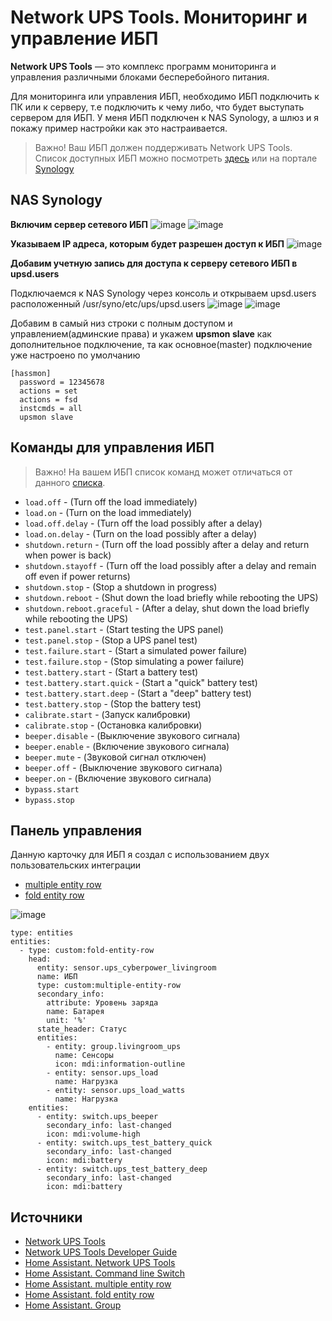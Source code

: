 # Network UPS Tools. Мониторинг и управление ИБП

**Network UPS Tools** — это комплекс программ мониторинга и управления различными блоками бесперебойного питания.

Для мониторинга или управления ИБП, необходимо ИБП подключить к ПК или к серверу, т.е подключить к чему либо, что будет выступать сервером для ИБП. У меня ИБП подключен к NAS Synology, а шлюз  и я покажу пример настройки как это настраивается.

> Важно! Ваш ИБП должен поддерживать Network UPS Tools. Список доступных ИБП можно посмотреть [здесь](https://networkupstools.org/stable-hcl.html) или на портале [Synology](https://www.synology.com/ru-ru/compatibility?search_by=category&category=upses&p=1&change_log_p=1)

## NAS Synology

**Включим сервер сетевого ИБП**
![image](https://user-images.githubusercontent.com/64090632/143942546-13de8eea-1bef-4f30-aab9-950708ce0a3b.png)
![image](https://user-images.githubusercontent.com/64090632/143942696-34b0db0e-e94b-4f5f-bf3d-d8a568e54fea.png)

**Указываем IP адреса, которым будет разрешен доступ к ИБП**
![image](https://user-images.githubusercontent.com/64090632/143942773-a5dc6c95-6a0e-4879-8821-0a1940f065c9.png)

**Добавим учетную запись для доступа к серверу сетевого ИБП в upsd.users**

Подключаемся к NAS Synology через консоль и  открываем upsd.users расположенный /usr/syno/etc/ups/upsd.users
![image](https://user-images.githubusercontent.com/64090632/143943627-05bddef5-96ec-49f1-a3c3-ca7524ad036c.png)
![image](https://user-images.githubusercontent.com/64090632/143943576-3665d7c4-87f4-4d7b-b4d0-ad4248444763.png)

Добавим в самый низ строки c полным доступом и управлением(админские права) и укажем **upsmon slave** как дополнительное подключение, та как основное(master) подключение уже наcтроено по умолчанию

```
[hassmon]
  password = 12345678
  actions = set
  actions = fsd
  instcmds = all
  upsmon slave
```



## Команды для управления ИБП
> Важно! На вашем ИБП список команд может отличаться от данного [списка](https://networkupstools.org/docs/developer-guide.chunked/apas02.html).

* `load.off`                        - (Turn off the load immediately)
* `load.on`                         - (Turn on the load immediately)
* `load.off.delay`                  - (Turn off the load possibly after a delay)
* `load.on.delay`                   - (Turn on the load possibly after a delay)
* `shutdown.return`                 - (Turn off the load possibly after a delay and return when power is back)
* `shutdown.stayoff`                - (Turn off the load possibly after a delay and remain off even if power returns)
* `shutdown.stop`                   - (Stop a shutdown in progress)
* `shutdown.reboot`                 - (Shut down the load briefly while rebooting the UPS)
* `shutdown.reboot.graceful`        - (After a delay, shut down the load briefly while rebooting the UPS)
* `test.panel.start`                - (Start testing the UPS panel)
* `test.panel.stop`                 - (Stop a UPS panel test)
* `test.failure.start`              - (Start a simulated power failure)
* `test.failure.stop`               - (Stop simulating a power failure)
* `test.battery.start`              - (Start a battery test)
* `test.battery.start.quick`        - (Start a "quick" battery test)
* `test.battery.start.deep`         - (Start a "deep" battery test)
* `test.battery.stop`               - (Stop the battery test)
* `calibrate.start`                 - (Запуск калибровки)
* `calibrate.stop`                  - (Остановка калибровки)
* `beeper.disable`                  - (Выключение звукового сигнала)
* `beeper.enable`                   - (Включение звукового сигнала)
* `beeper.mute`                     - (Звуковой сигнал отключен)
* `beeper.off`                      - (Выключение звукового сигнала)
* `beeper.on`                       - (Включение звукового сигнала)
* `bypass.start`
* `bypass.stop`




## Панель управления
Данную карточку для ИБП я создал с использованием двух пользовательских интеграции
* [multiple entity row](https://github.com/benct/lovelace-multiple-entity-row)
* [fold entity row](https://github.com/thomasloven/lovelace-fold-entity-row)


![image](https://user-images.githubusercontent.com/64090632/143938920-71b7df88-6f34-46a8-b82b-7cf7966b98ae.png)

```
type: entities
entities:
  - type: custom:fold-entity-row
    head:
      entity: sensor.ups_cyberpower_livingroom
      name: ИБП
      type: custom:multiple-entity-row
      secondary_info:
        attribute: Уровень заряда
        name: Батарея
        unit: '%'
      state_header: Статус
      entities:
        - entity: group.livingroom_ups
          name: Сенсоры
          icon: mdi:information-outline
        - entity: sensor.ups_load
          name: Нагрузка
        - entity: sensor.ups_load_watts
          name: Нагрузка
    entities:
      - entity: switch.ups_beeper
        secondary_info: last-changed
        icon: mdi:volume-high
      - entity: switch.ups_test_battery_quick
        secondary_info: last-changed
        icon: mdi:battery
      - entity: switch.ups_test_battery_deep
        secondary_info: last-changed
        icon: mdi:battery

```




## Источники
* [Network UPS Tools](https://networkupstools.org)
* [Network UPS Tools Developer Guide](https://networkupstools.org/docs/developer-guide.chunked/index.html)
* [Home Assistant. Network UPS Tools](https://www.home-assistant.io/integrations/nut/)
* [Home Assistant. Command line Switch](https://www.home-assistant.io/integrations/switch.command_line/)
* [Home Assistant. multiple entity row](https://github.com/benct/lovelace-multiple-entity-row)
* [Home Assistant. fold entity row](https://github.com/thomasloven/lovelace-fold-entity-row)
* [Home Assistant. Group](https://www.home-assistant.io/integrations/group/)
